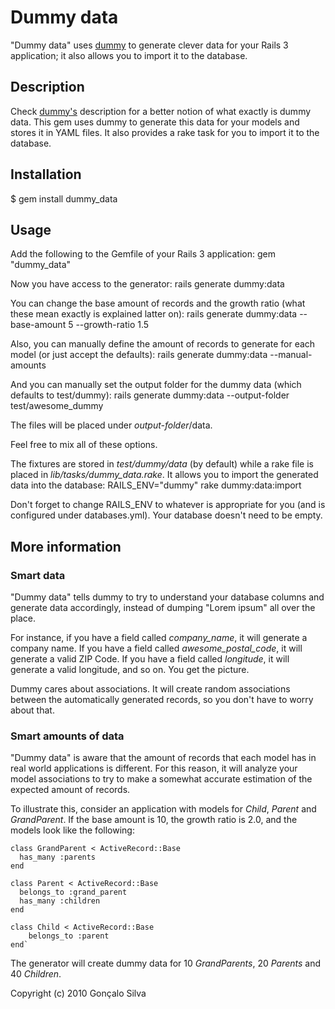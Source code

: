 # Dummy data

"Dummy data" uses [dummy](http://github.com/goncalossilva/dummy) to generate clever data for your Rails 3 application; it also allows you to import it to the database.

## Description

Check [dummy's](http://github.com/goncalossilva/dummy) description for a better notion of what exactly is dummy data. This gem uses dummy to generate this data for your models and stores it in YAML files. It also provides a rake task for you to import it to the database.

## Installation

$ gem install dummy_data

## Usage

Add the following to the Gemfile of your Rails 3 application:
    gem "dummy_data"
    
Now you have access to the generator:
    rails generate dummy:data
    
You can change the base amount of records and the growth ratio (what these mean exactly is explained latter on):
    rails generate dummy:data --base-amount 5 --growth-ratio 1.5
    
Also, you can manually define the amount of records to generate for each model (or just accept the defaults):
    rails generate dummy:data --manual-amounts
    
And you can manually set the output folder for the dummy data (which defaults to test/dummy):
    rails generate dummy:data --output-folder test/awesome_dummy

The files will be placed under _output-folder_/data.
    
Feel free to mix all of these options.
    
The fixtures are stored in _test/dummy/data_ (by default) while a rake file is placed in _lib/tasks/dummy\_data.rake_. It allows you to import the generated data into the database:
    RAILS_ENV="dummy" rake dummy:data:import

Don't forget to change RAILS_ENV to whatever is appropriate for you (and is configured under databases.yml). Your database doesn't need to be empty.

## More information

### Smart data

"Dummy data" tells dummy to try to understand your database columns and generate data accordingly, instead of dumping "Lorem ipsum" all over the place.

For instance, if you have a field called _company\_name_, it will generate a company name. If you have a field called _awesome\_postal\_code_, it will generate a valid ZIP Code. If you have a field called _longitude_, it will generate a valid longitude, and so on. You get the picture.

Dummy cares about associations. It will create random associations between the automatically generated records, so you don't have to worry about that.

### Smart amounts of data

"Dummy data" is aware that the amount of records that each model has in real world applications is different. For this reason, it will analyze your model associations to try to make a somewhat accurate estimation of the expected amount of records.

To illustrate this, consider an application with models for _Child_, _Parent_ and _GrandParent_. If the base amount is 10, the growth ratio is 2.0, and the models look like the following:

    class GrandParent < ActiveRecord::Base  
      has_many :parents
    end
    
    class Parent < ActiveRecord::Base
      belongs_to :grand_parent
      has_many :children
    end
    
    class Child < ActiveRecord::Base
        belongs_to :parent
    end`

The generator will create dummy data for 10 _GrandParents_, 20 _Parents_ and 40 _Children_.

Copyright (c) 2010 Gonçalo Silva
